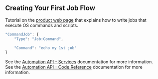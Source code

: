 ## Creating Your First Job Flow

Tutorial on the [product web page](https://docs.bmc.com/docs/display/public/workloadautomation/Control-M+Automation+API+-+Getting+Started+Guide#Control-MAutomationAPI-GettingStartedGuide-GS_for_OS_Jobs)
that explains how to write jobs that execute OS commands and scripts.

```javascript
"CommandJob": {
    "Type": "Job:Command",

    "Command": "echo my 1st job"
}
```

See the [Automation API - Services](https://docs.bmc.com/docs/display/public/workloadautomation/Control-M+Automation+API+-+Services) documentation for more information.  
See the [Automation API - Code Reference](https://docs.bmc.com/docs/display/public/workloadautomation/Control-M+Automation+API+-+Code+Reference) documentation for more information.
